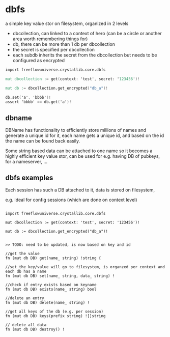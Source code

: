 # dbfs

a simple key value stor on filesystem, organized in 2 levels

- dbcollection, can linked to a context of hero (can be a circle or another area worth remembering things for)
- db, there can be more than 1 db per dbcollection
- the secret is specified per dbcollection 
- each subdb inherits the secret from the dbcollection but needs to be configured as encrypted

```v
import freeflowuniverse.crystallib.core.dbfs

mut dbcollection := get(context: 'test', secret: '123456')!

mut db := dbcollection.get_encrypted("db_a")!

db.set('a', 'bbbb')!
assert 'bbbb' == db.get('a')!


```

## dbname 

DBName has functionality to efficiently store millions of names and generate a unique id for it, each name gets a unique id, and based on the id the name can be found back easily.

Some string based data can be attached to one name so it becomes a highly efficient key value stor, can be used for e.g. having DB of pubkeys, for a nameserver, ...

## dbfs examples

Each session has such a DB attached to it, data is stored on filesystem, 

e.g. ideal for config sessions (which are done on context level)


```golang

import freeflowuniverse.crystallib.core.dbfs

mut dbcollection := get(context: 'test', secret: '123456')!

mut db := dbcollection.get_encrypted("db_a")!


>> TODO: need to be updated, is now based on key and id

//get the value
fn (mut db DB) get(name_ string) !string {

//set the key/value will go to filesystem, is organzed per context and each db has a name
fn (mut db DB) set(name_ string, data_ string) !

//check if entry exists based on keyname
fn (mut db DB) exists(name_ string) bool
	
//delete an entry
fn (mut db DB) delete(name_ string) !

//get all keys of the db (e.g. per session)
fn (mut db DB) keys(prefix string) ![]string

// delete all data
fn (mut db DB) destroy() !

```